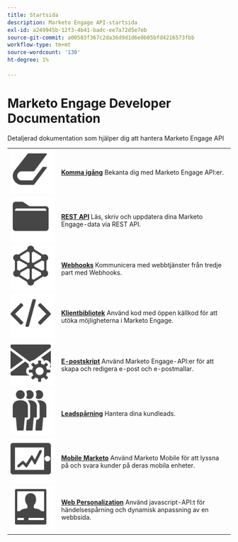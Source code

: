 ```yaml
---
title: Startsida
description: Marketo Engage API-startsida
exl-id: a249945b-12f3-4b41-badc-ee7a72d5e7eb
source-git-commit: a00583f367c2da36d9d1d6e0b05bfd4216573fbb
workflow-type: tm+mt
source-wordcount: '130'
ht-degree: 1%

---
```


# Marketo Engage Developer Documentation

Detaljerad dokumentation som hjälper dig att hantera Marketo Engage API

<table>
<tbody>
<tr>
<td><a href="getting-started.md"><img src="assets/Smock_Book_18_N.svg" alt="Komma igång"></a></td>
<td><a href="getting-started.md"><strong>Komma igång</strong></a> Bekanta dig med Marketo Engage API:er.</td>
</tr>
<tr>
<td><a href="https://developer.adobe.com/marketo-apis/"><img src="assets/Smock_AppleFiles_18_N.svg" alt="REST API:er"></a></td>
<td><a href="https://developer.adobe.com/marketo-apis/"><strong>REST API</strong></a> Läs, skriv och uppdatera dina Marketo Engage-data via REST API.</td>
</tr>
<tr>
<td><a href="webhooks/webhooks.md"><img src="assets/Smock_SocialNetwork_18_N.svg" alt="Webhooks"></a></td>
<td><a href="webhooks/webhooks.md"><strong>Webhooks</strong></a> Kommunicera med webbtjänster från tredje part med Webhooks.</td>
</tr>
<tr>
<td><a href="https://github.com/Marketo/Community-Supported-Client-Libraries"><img src="assets/Smock_Code_18_N.svg" alt="Klientbibliotek"></a></td>
<td><a href="https://github.com/Marketo/Community-Supported-Client-Libraries"><strong>Klientbibliotek</strong></a> Använd kod med öppen källkod för att utöka möjligheterna i Marketo Engage.</td>
</tr>
<tr>
<td><a href="email-scripting.md"><img src="assets/Smock_EmailGear_18_N.svg" alt="E-postskript"></a></td>
<td><a href="email-scripting.md"><strong>E-postskript</strong></a> Använd Marketo Engage-API:er för att skapa och redigera e-post och e-postmallar.</td>
</tr>
<tr>
<td><a href="javascript-api/lead-tracking.md"><img src="assets/Smock_PeopleGroup_18_N.svg" alt="Spårning av leads"></a></td>
<td><a href="javascript-api/lead-tracking.md"><strong>Leadspårning</strong></a> Hantera dina kundleads.</td>
</tr>
<tr>
<td><a href="mobile/mobile.md"><img src="assets/Smock_MobileServices_18_N.svg" alt="Mobile Marketo"></a></td>
<td><a href="mobile/mobile.md"><strong>Mobile Marketo</strong></a> Använd Marketo Mobile för att lyssna på och svara kunder på deras mobila enheter.</td>
</tr>
<tr>
<td><a href="javascript-api/web-personalization.md"><img src="assets/Smock_PersonalizationField_18_N.svg" alt="Web Personalization"></a></td>
<td><a href="javascript-api/web-personalization.md"><strong>Web Personalization</strong></a> Använd javascript-API:t för händelsespårning och dynamisk anpassning av en webbsida.</td>
</tr>
</tbody>
</table>
